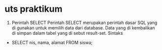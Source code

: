 # uts praktikum





1. Perintah SELECT
  Perintah SELECT merupakan perintah dasar SQL yang di gunakan untuk memilih data dari database. Data yang di kembalikan di simpan dalam tabel yang di sebut result-set.
Sintaks
- SELECT nis, nama, alamat FROM siswa;
